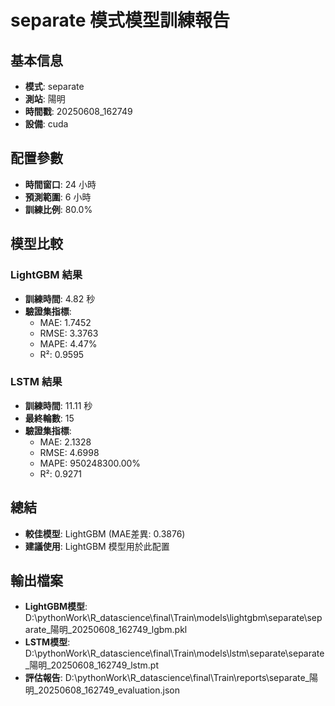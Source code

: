 
# separate 模式模型訓練報告

## 基本信息
- **模式**: separate
- **測站**: 陽明
- **時間戳**: 20250608_162749
- **設備**: cuda

## 配置參數
- **時間窗口**: 24 小時
- **預測範圍**: 6 小時
- **訓練比例**: 80.0%

## 模型比較

### LightGBM 結果

- **訓練時間**: 4.82 秒
- **驗證集指標**:
  - MAE: 1.7452
  - RMSE: 3.3763
  - MAPE: 4.47%
  - R²: 0.9595

### LSTM 結果

- **訓練時間**: 11.11 秒
- **最終輪數**: 15
- **驗證集指標**:
  - MAE: 2.1328
  - RMSE: 4.6998
  - MAPE: 950248300.00%
  - R²: 0.9271

## 總結

- **較佳模型**: LightGBM (MAE差異: 0.3876)
- **建議使用**: LightGBM 模型用於此配置


## 輸出檔案
- **LightGBM模型**: D:\pythonWork\R_datascience\final\Train\models\lightgbm\separate\separate_陽明_20250608_162749_lgbm.pkl
- **LSTM模型**: D:\pythonWork\R_datascience\final\Train\models\lstm\separate\separate_陽明_20250608_162749_lstm.pt
- **評估報告**: D:\pythonWork\R_datascience\final\Train\reports\separate_陽明_20250608_162749_evaluation.json
